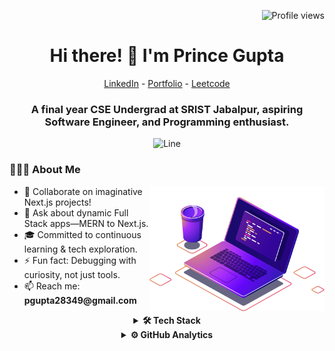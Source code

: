 <!--- Body Begins -->
<!-- Center-aligned header -->
<div align="center">
  <!-- Profile views counter -->
  <p align="right"> 
    <img src="https://komarev.com/ghpvc/?username=princegupta101&label=Profile%20views&color=0e75b6&style=flat" alt="Profile views" /> 
  </p>
  <h1>Hi there! 👋 I'm Prince Gupta</h1>
  <!-- Links to social profiles -->
  <p>
    <a href="https://www.linkedin.com/in/princegupta101/">LinkedIn</a> - 
    <a href="https://princegupta101.me/">Portfolio</a> -
    <a href="https://www.leetcode.com/princegupta101/">Leetcode</a>
  </p> 
</div>

<!-- Brief introduction -->
<h3 align="center">A final year CSE Undergrad at SRIST Jabalpur, aspiring Software Engineer, and Programming enthusiast.</h3>

<!-- Divider line -->
<p align="center">
  <img src="https://user-images.githubusercontent.com/85225156/171937799-8fc9e255-9889-4642-9c92-6df85fb86e82.gif" alt="Line" />
</p>

<!-- About Me Section -->
<div align="left">
  <h3>👨🏻‍💻 About Me</h3>
  <img src="https://github.com/Princegupta101/Princegupta101/blob/main/Assets/illustration.png?raw=true" width="280px" height="200px" align="right">
  <ul>
    <li>👯 Collaborate on imaginative Next.js projects!</li>
    <li>💬 Ask about dynamic Full Stack apps—MERN to Next.js.</li>
    <li>🎓 Committed to continuous learning & tech exploration.</li>
    <li>⚡ Fun fact: Debugging with curiosity, not just tools.</li>
    <li>📫 Reach me: <b>pgupta28349@gmail.com</b></li>
  </ul>
</div>

<!-- Tech Stack -->
<div align="center">
  <details>
    <summary><b>🛠 Tech Stack</b></summary><br>
    <p align="center">
      <img src="https://user-images.githubusercontent.com/55057608/215124769-4e28bb35-6b77-4572-8769-42423bbf3803.png" alt="C" width="40" height="40"/>
      <img src="https://user-images.githubusercontent.com/55057608/215125719-b1eb21db-cd5d-4b96-a962-b13afef2fde5.png" alt="C++" width="40" height="40"/>
      <img src="https://raw.githubusercontent.com/devicons/devicon/master/icons/java/java-original.svg" width="40" height="40" alt="Java"/>
      <img src="https://raw.githubusercontent.com/devicons/devicon/master/icons/python/python-original.svg" alt="Python" width="40" height="40"/>
      <img src="https://user-images.githubusercontent.com/55057608/215138834-6c7fc9f6-1ee1-464e-ad98-c5ae0f8dcde0.png" alt="JavaScript" width="40" height="40"/>
      <img src="https://github.com/kashishahuja2002/kashishahuja2002/assets/55057608/d9e5040e-31c0-451f-9312-40e59be3e748" alt="TypeScript" width="40" height="40"/>
      <img src="https://user-images.githubusercontent.com/55057608/215135875-f3a0f9ee-083e-4090-9d12-6a98bda40e18.png" alt="HTML" width="40" height="40"/>
      <img src="https://user-images.githubusercontent.com/55057608/215132531-c2bf186e-e6cf-4802-89df-093ba13248d3.png" alt="CSS" width="40" height="40"/>
      <img src="https://cdn.jsdelivr.net/gh/devicons/devicon/icons/tailwindcss/tailwindcss-original.svg" alt="Tailwind CSS" width="40" height="40"/>
      <img src="https://user-images.githubusercontent.com/55057608/215129778-ca0e6263-095d-4bf6-a3bf-43e99e4413b0.png" alt="BootStrap" width="40" height="40"/>
      <img src="https://cdn.jsdelivr.net/gh/devicons/devicon/icons/nextjs/nextjs-original.svg" alt="Next.js" width="40" height="40"/>
      <img src="https://user-images.githubusercontent.com/55057608/215139554-450c13fc-f06f-4e5d-a29e-4acea5ce82f2.png" alt="React.js" width="40" height="40"/>
      <img src="https://user-images.githubusercontent.com/55057608/215172117-1c6784a7-12b4-4917-954f-837e54b5e476.png" alt="Redux" width="40" height="40"/>
      <img src="https://github.com/kashishahuja2002/kashishahuja2002/assets/55057608/9bf28dec-af9a-4371-b01e-2182ac41e01d" alt="Node.js" width="40" height="40"/>
      <img src="https://raw.githubusercontent.com/devicons/devicon/master/icons/express/express-original.svg" alt="Express.js" width="40" height="40"/>
      <img src="https://github.com/kashishahuja2002/kashishahuja2002/assets/55057608/c15f9d9d-a087-46fb-8f3f-64b48d2e9bf5" alt="MongoDB" width="40" height="40"/>
      <img src="https://github.com/kashishahuja2002/kashishahuja2002/assets/55057608/b653003c-4a24-4d20-8619-914f5f84cb00" alt="SQL" width="40" height="40"/>
      <img src="https://user-images.githubusercontent.com/55057608/215184579-9d4d5859-5dee-4eae-b581-714204c30f64.png" alt="Git" width="40" height="40"/>
      <img src="https://user-images.githubusercontent.com/55057608/215185998-d93c21d2-1a25-451f-bd9e-dbd3f0cc9de0.png" alt="GitHub" width="40" height="40"/>
      <img src="https://user-images.githubusercontent.com/55057608/215184827-93ec1b83-a9f6-47bd-aece-50c89c7e175b.png" alt="VS Code" width="40" height="40"/>
    </p>
    <p align="center">
      <img src="https://img.shields.io/badge/Pandas-150455?style=for-the-badge&logo=pandas&logoColor=white" alt="Pandas">
      <img src="https://img.shields.io/badge/Numpy-0E7ACE?style=for-the-badge&logo=numpy&logoColor=white" alt="Numpy">
      <img src="https://img.shields.io/badge/scikit_learn-F7931E?style=for-the-badge&logo=scikit-learn&logoColor=white" alt="scikit-learn">
      <img src="https://img.shields.io/badge/Vercel-000000?style=for-the-badge&logo=vercel&logoColor=white" alt="Vercel">
      <img src="https://img.shields.io/badge/Figma-F24E1E?style=for-the-badge&logo=figma&logoColor=white" alt="Figma">
      <img src="https://img.shields.io/badge/Windows-0F7BCF?style=for-the-badge&logo=Windows&logoColor=white" alt="Windows">
      <img src="https://img.shields.io/badge/Linux-EDBD2B?style=for-the-badge&logo=Linux&logoColor=black" alt="Linux">
    </p>
  </details>
</div>

<!-- GitHub Analytics -->
<div align="center">
  <details>
    <summary><b>⚙️ GitHub Analytics</b></summary><br>
    <div align="center">
      <!-- Graph of Commits -->
      <img align="center" height="155em" src="https://github-profile-summary-cards.vercel.app/api/cards/profile-details?username=princegupta101&theme=github_dark" alt="Graph of Commits" />
      <!-- Repositories per language -->
      <img align="center" height="155em" src="http://github-profile-summary-cards.vercel.app/api/cards/repos-per-language?username=princegupta101&theme=github_dark" alt="Repositories per language" />
      <!-- Most Commits Per Repo -->
      <img align="center" height="155em" src="https://github-profile-summary-cards.vercel.app/api/cards/most-commit-language?username=princegupta101&theme=github_dark" alt="Most Commits Per Repo" />
      <!-- Stats -->
      <img align="center" height="155em" src="https://github-profile-summary-cards.vercel.app/api/cards/stats?username=princegupta101&theme=github_dark" alt="Stats" />
      <!-- Productive Time -->
      <img align="center" height="155em" src="https://github-profile-summary-cards.vercel.app/api/cards/productive-time?username=princegupta101&theme=github_dark" alt="Productive Time" />
    </div>
  </details>
</div>
<!--- Body Ends -->
